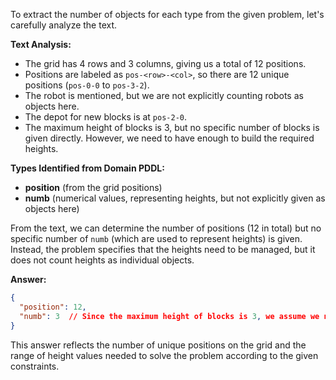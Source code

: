 To extract the number of objects for each type from the given problem, let's carefully analyze the text.

**Text Analysis:**
- The grid has 4 rows and 3 columns, giving us a total of 12 positions.
- Positions are labeled as `pos-<row>-<col>`, so there are 12 unique positions (`pos-0-0` to `pos-3-2`).
- The robot is mentioned, but we are not explicitly counting robots as objects here.
- The depot for new blocks is at `pos-2-0`.
- The maximum height of blocks is 3, but no specific number of blocks is given directly. However, we need to have enough to build the required heights.

**Types Identified from Domain PDDL:**
- **position** (from the grid positions)
- **numb** (numerical values, representing heights, but not explicitly given as objects here)

From the text, we can determine the number of positions (12 in total) but no specific number of `numb` (which are used to represent heights) is given. Instead, the problem specifies that the heights need to be managed, but it does not count heights as individual objects.

**Answer:**
```json
{
  "position": 12,
  "numb": 3  // Since the maximum height of blocks is 3, we assume we need at least numbers 1, 2, and 3.
}
```

This answer reflects the number of unique positions on the grid and the range of height values needed to solve the problem according to the given constraints.
